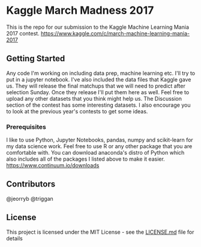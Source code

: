 # Kaggle March Madness 2017

This is the repo for our submission to the Kaggle Machine Learning Mania 2017 contest.
https://www.kaggle.com/c/march-machine-learning-mania-2017

## Getting Started

Any code I'm working on including data prep, machine learning etc. I'll try to put in a jupyter notebook.
I've also included the data files that Kaggle gave us. They will release the final matchups that
we will need to predict after selection Sunday. Once they release I'll put them here as well. Feel free to upload any other datasets that you think might help us. The Discussion section of the contest has some interesting datasets. I also encourage you to look at the previous year's contests to get some ideas.

### Prerequisites

I like to use Python, Jupyter Notebooks, pandas, numpy and scikit-learn for my data science
work. Feel free to use R or any other package that you are comfortable with. You can download
anaconda's distro of Python which also includes all of the packages I listed above to make it easier.
https://www.continuum.io/downloads

## Contributors
@jeorryb
@triggan


## License

This project is licensed under the MIT License - see the [LICENSE.md](LICENSE.md) file for details
